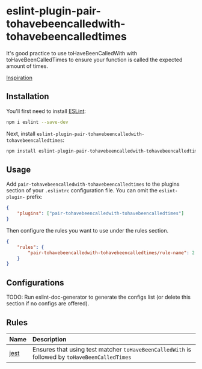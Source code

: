 # eslint-plugin-pair-tohavebeencalledwith-tohavebeencalledtimes

It's good practice to use toHaveBeenCalledWith with toHaveBeenCalledTimes to ensure your function is called the expected
amount of times.

[Inspiration](https://twitter.com/kentcdodds/status/1162098139609698304)

## Installation

You'll first need to install [ESLint](https://eslint.org/):

```sh
npm i eslint --save-dev
```

Next, install `eslint-plugin-pair-tohavebeencalledwith-tohavebeencalledtimes`:

```sh
npm install eslint-plugin-pair-tohavebeencalledwith-tohavebeencalledtimes --save-dev
```

## Usage

Add `pair-tohavebeencalledwith-tohavebeencalledtimes` to the plugins section of your `.eslintrc` configuration file. You
can omit the `eslint-plugin-` prefix:

```json
{
	"plugins": ["pair-tohavebeencalledwith-tohavebeencalledtimes"]
}
```

Then configure the rules you want to use under the rules section.

```json
{
	"rules": {
		"pair-tohavebeencalledwith-tohavebeencalledtimes/rule-name": 2
	}
}
```

## Configurations

<!-- begin auto-generated configs list -->

TODO: Run eslint-doc-generator to generate the configs list (or delete this section if no configs are offered).

<!-- end auto-generated configs list -->

## Rules

<!-- begin auto-generated rules list -->

| Name                       | Description                                                                                   |
| :------------------------- | :-------------------------------------------------------------------------------------------- |
| [jest](docs/rules/jest.md) | Ensures that using test matcher `toHaveBeenCalledWith` is followed by `toHaveBeenCalledTimes` |

<!-- end auto-generated rules list -->
